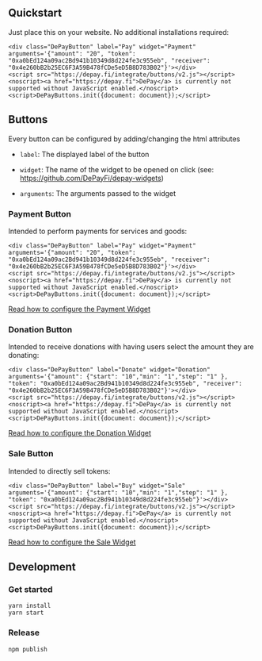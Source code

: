 ## Quickstart

Just place this on your website. No additional installations required:

```
<div class="DePayButton" label="Pay" widget="Payment" arguments='{"amount": "20", "token": "0xa0bEd124a09ac2Bd941b10349d8d224fe3c955eb", "receiver": "0x4e260bB2b25EC6F3A59B478fCDe5eD5B8D783B02"}'></div>
<script src="https://depay.fi/integrate/buttons/v2.js"></script>
<noscript><a href="https://depay.fi">DePay</a> is currently not supported without JavaScript enabled.</noscript>
<script>DePayButtons.init({document: document});</script>
```

## Buttons

Every button can be configured by adding/changing the html attributes 

- `label`: The displayed label of the button

- `widget`: The name of the widget to be opened on click (see: https://github.com/DePayFi/depay-widgets)

- `arguments`: The arguments passed to the widget

### Payment Button

Intended to perform payments for services and goods:

```
<div class="DePayButton" label="Pay" widget="Payment" arguments='{"amount": "20", "token": "0xa0bEd124a09ac2Bd941b10349d8d224fe3c955eb", "receiver": "0x4e260bB2b25EC6F3A59B478fCDe5eD5B8D783B02"}'></div>
<script src="https://depay.fi/integrate/buttons/v2.js"></script>
<noscript><a href="https://depay.fi">DePay</a> is currently not supported without JavaScript enabled.</noscript>
<script>DePayButtons.init({document: document});</script>
```

[Read how to configure the Payment Widget](https://github.com/DePayFi/depay-widgets#depay-payments)

### Donation Button

Intended to receive donations with having users select the amount they are donating:

```
<div class="DePayButton" label="Donate" widget="Donation" arguments='{"amount": {"start": "10","min": "1","step": "1" }, "token": "0xa0bEd124a09ac2Bd941b10349d8d224fe3c955eb", "receiver": "0x4e260bB2b25EC6F3A59B478fCDe5eD5B8D783B02"}'></div>
<script src="https://depay.fi/integrate/buttons/v2.js"></script>
<noscript><a href="https://depay.fi">DePay</a> is currently not supported without JavaScript enabled.</noscript>
<script>DePayButtons.init({document: document});</script>
```

[Read how to configure the Donation Widget](https://github.com/DePayFi/depay-widgets#depay-donations)

### Sale Button

Intended to directly sell tokens:

```
<div class="DePayButton" label="Buy" widget="Sale" arguments='{"amount": {"start": "10","min": "1","step": "1" }, "token": "0xa0bEd124a09ac2Bd941b10349d8d224fe3c955eb"}'></div>
<script src="https://depay.fi/integrate/buttons/v2.js"></script>
<noscript><a href="https://depay.fi">DePay</a> is currently not supported without JavaScript enabled.</noscript>
<script>DePayButtons.init({document: document});</script>
```

[Read how to configure the Sale Widget](https://github.com/DePayFi/depay-widgets#depay-sales)

## Development

### Get started

```
yarn install
yarn start
```

### Release

```
npm publish
```
